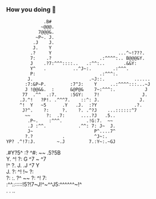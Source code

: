 ### How you doing 👋                                       
                  .B#                                       
                 ~@@@.                                      
                7@@@&.                                      
               ~P~. J.                                      
              .J    J.                                      
              J.    Y                                       
             .?     Y                         ...^~!7??.    
             7:    .?                  .:^^^^:.. B@@@&Y.    
             J    .?7:^^^::::..   .:^^:..       .&&Y:       
             Y^   .          ..^J~:.        .:^^^.          
             P:                        .:^^^:.              
            J.                     .~J::.           ......  
           :7:&P~P.         :7^J:    Y     ..:^^^^:::...~J  
           J !@@&&.  :      &@P@&    7~:^^^:.           J   
          77  .^^  .:7.     :5GY:    7!                J.   
         .J.^!   ?P!. .^^^7.    ::^: J.               J.    
         ^!  Y   ~5      .Y   .J.  :?Y              .?.     
          J?^.    ?:     ?.    ?. .^?J    ...::::::^7       
           ~~      ?:  .7:      ....?J   .5..               
            .P~.    :^^^.         .!G:7.  ~~                
            .J :^^.            .^^: 7: J~  J.               
            J~                       P^....7^               
           ?.?           .           ^J~:.                  
    YP? .^!7:J.        ~.J         7.:Y~:.~GJ               
   .#Y?5^    :?        ^#:        ~~    .5?5B               
    Y. ^!     ?:        G        ^7     ~  ^7               
    !^  ?.     J.      .J       ^7         Y                
     J.         ?:     ^!      !~         ?:                
      ?: :.      ?^    ~~     ?:      ^! 7:                 
       :^^.::::::!5?!7~J!^~^^J5:^^^^^^~!^                   
                     .   . ..                                                                           
<!--
**Nguyen-Ngoc-Hung/Nguyen-Ngoc-Hung** is a ✨ _special_ ✨ repository because its `README.md` (this file) appears on your GitHub profile.

Here are some ideas to get you started:

- 🔭 I’m currently working on ...
- 🌱 I’m currently learning ...
- 👯 I’m looking to collaborate on ...
- 🤔 I’m looking for help with ...
- 💬 Ask me about ...
- 📫 How to reach me: ...
- 😄 Pronouns: ...
- ⚡ Fun fact: ...
-->
